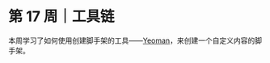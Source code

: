 # 第 17 周｜工具链

本周学习了如何使用创建脚手架的工具——[Yeoman][1]，来创建一个自定义内容的脚手架。

[1]: https://yeoman.io/learning/index.html
